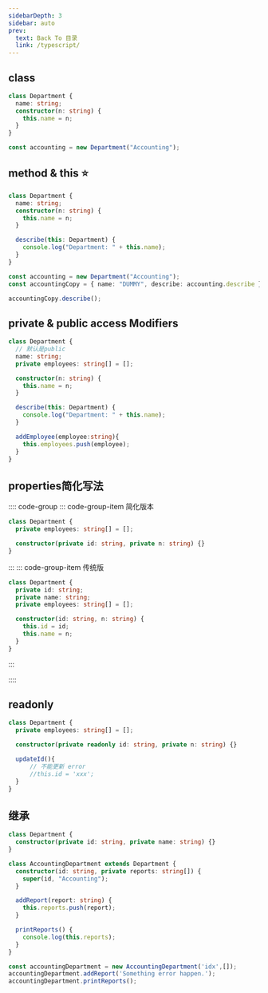 ```yaml
---
sidebarDepth: 3
sidebar: auto
prev:
  text: Back To 目录
  link: /typescript/
---
```




## class

```typescript
class Department {
  name: string;
  constructor(n: string) {
    this.name = n;
  }
}

const accounting = new Department("Accounting");
```



## method & this :star:

```typescript {7-8,13,15}
class Department {
  name: string;
  constructor(n: string) {
    this.name = n;
  }

  describe(this: Department) {
    console.log("Department: " + this.name);
  }
}

const accounting = new Department("Accounting");
const accountingCopy = { name: "DUMMY", describe: accounting.describe };

accountingCopy.describe();
```

## private & public access Modifiers

```typescript {4}
class Department {
  // 默认是public
  name: string;
  private employees: string[] = [];

  constructor(n: string) {
    this.name = n;
  }

  describe(this: Department) {
    console.log("Department: " + this.name);
  }

  addEmployee(employee:string){
    this.employees.push(employee);
  }
}
```



## properties简化写法

:::: code-group
::: code-group-item 简化版本

```typescript {4}
class Department {
  private employees: string[] = [];

  constructor(private id: string, private n: string) {}
}
```

:::
::: code-group-item 传统版

```typescript 
class Department {
  private id: string;
  private name: string;
  private employees: string[] = [];

  constructor(id: string, n: string) {
    this.id = id;
    this.name = n;
  }
}

```

:::

::::



## readonly

```typescript
class Department {
  private employees: string[] = [];

  constructor(private readonly id: string, private n: string) {}

  updateId(){
      // 不能更新 error
      //this.id = 'xxx';
  }
}
```



## 继承

```typescript {5}
class Department {
  constructor(private id: string, private name: string) {}
}

class AccountingDepartment extends Department {
  constructor(id: string, private reports: string[]) {
    super(id, "Accounting");
  }

  addReport(report: string) {
    this.reports.push(report);
  }

  printReports() {
    console.log(this.reports);
  }
}

const accountingDepartment = new AccountingDepartment('idx',[]);
accountingDepartment.addReport('Something error happen.');
accountingDepartment.printReports();
```

